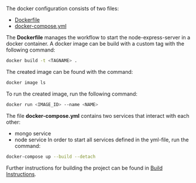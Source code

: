 The docker configuration consists of two files:
* [Dockerfile](https://github.com/PBL-Pick-By-Light/BE-Backend/blob/development/Dockerfile)
* [docker-compose.yml](https://github.com/PBL-Pick-By-Light/BE-Backend/blob/development/docker-compose.yml)

The **Dockerfile** manages the workflow to start the node-express-server in a docker container.
A docker image can be build with a custom tag with the following command:
```sh
docker build -t <TAGNAME> .
```
The created image can be found with the command:
```sh
docker image ls
```
To run the created image, run the following command:
```sh
docker run <IMAGE_ID> --name <NAME>
```

The file **docker-compose.yml** contains two services that interact with each other:
* mongo service
* node service
In order to start all services defined in the yml-file, run the command:
```sh
docker-compose up --build --detach
```
Further instructions for building the project can be found in [Build Instructions](Build_Instructions).
